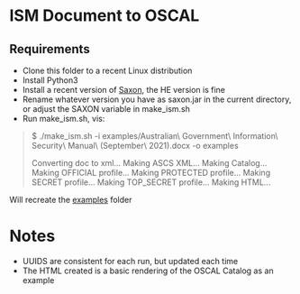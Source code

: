 # ISM Document to OSCAL

## Requirements
- Clone this folder to a recent Linux distribution
- Install Python3
- Install a recent version of [Saxon](https://sourceforge.net/projects/saxon/files/), the HE version is fine
- Rename whatever version you have as saxon.jar in the current directory, or adjust the SAXON variable in make_ism.sh
- Run make_ism.sh, vis:

> $ ./make_ism.sh -i examples/Australian\ Government\ Information\ Security\ Manual\ \(September\ 2021\).docx -o examples
>
> Converting doc to xml...
> Making ASCS XML...
> Making Catalog...
> Making OFFICIAL profile...
> Making PROTECTED profile...
> Making SECRET profile...
> Making TOP_SECRET profile...
> Making HTML...

Will recreate the [examples](examples) folder

# Notes
- UUIDS are consistent for each run, but updated each time
- The HTML created is a basic rendering of the OSCAL Catalog as an example

